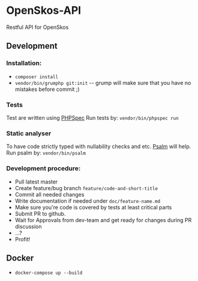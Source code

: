 # OpenSkos-API
Restful API for OpenSkos

## Development

### Installation:

* `composer install`
* `vendor/bin/grumphp git:init` -- grump will make sure that you have no mistakes before commit ;)

### Tests

Test are written using [PHPSpec](https://www.phpspec.net/en/stable/manual/introduction.html)
Run tests by: `vendor/bin/phpspec run`

### Static analyser

To have code strictly typed with nullability checks and etc. [Psalm](https://psalm.dev/) will help.
Run psalm by: `vendor/bin/psalm`

### Development procedure:
* Pull latest master
* Create feature/bug branch `feature/code-and-short-title`
* Commit all needed changes
* Write documentation if needed under `doc/feature-name.md`
* Make sure you're code is covered by tests at least critical parts
* Submit PR to github.
* Wait for Approvals from dev-team and get ready for changes during PR discussion
* ...?
* Profit!

## Docker
* `docker-compose up --build`
